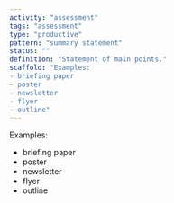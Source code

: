 ```yaml
---
activity: "assessment"
tags: "assessment"
type: "productive"
pattern: "summary statement"
status: ""
definition: "Statement of main points."
scaffold: "Examples:
- briefing paper
- poster
- newsletter
- flyer
- outline"
---
```


Examples:
- briefing paper
- poster
- newsletter
- flyer
- outline
